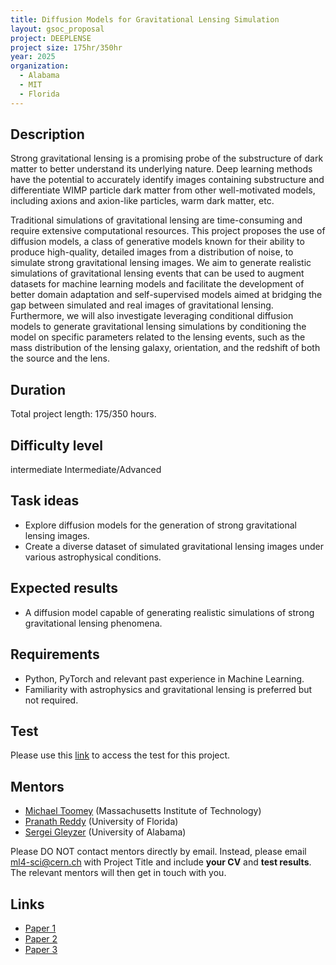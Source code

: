 ```yaml
---
title: Diffusion Models for Gravitational Lensing Simulation
layout: gsoc_proposal
project: DEEPLENSE
project size: 175hr/350hr
year: 2025
organization:
  - Alabama
  - MIT
  - Florida
---
```


## Description

Strong gravitational lensing is a promising probe of the substructure of dark matter to better understand its underlying nature. Deep learning methods have the potential to accurately identify images containing substructure and differentiate WIMP particle dark matter from other well-motivated models, including axions and axion-like particles, warm dark matter, etc.

Traditional simulations of gravitational lensing are time-consuming and require extensive computational resources. This project proposes the use of diffusion models, a class of generative models known for their ability to produce high-quality, detailed images from a distribution of noise, to simulate strong gravitational lensing images. We aim to generate realistic simulations of gravitational lensing events that can be used to augment datasets for machine learning models and facilitate the development of better domain adaptation and self-supervised models aimed at bridging the gap between simulated and real images of gravitational lensing. Furthermore, we will also investigate leveraging conditional diffusion models to generate gravitational lensing simulations by conditioning the model on specific parameters related to the lensing events, such as the mass distribution of the lensing galaxy, orientation, and the redshift of both the source and the lens.

## Duration

Total project length: 175/350 hours.

## Difficulty level

intermediate
Intermediate/Advanced

## Task ideas
 * Explore diffusion models for the generation of strong gravitational lensing images.
 * Create a diverse dataset of simulated gravitational lensing images under various astrophysical conditions.

## Expected results
 *  A diffusion model capable of generating realistic simulations of strong gravitational lensing phenomena.

## Requirements
 * Python, PyTorch and relevant past experience in Machine Learning.
 * Familiarity with astrophysics and gravitational lensing is preferred but not required.

## Test
Please use this [link](https://docs.google.com/document/d/1a-5JiHph3K59gV3-kEZWzKYTFMvDeYiJvoE0U2I4x0w/edit?usp=sharing) to access the test for this project.

## Mentors
  * [Michael Toomey](mailto:ml4-sci@cern.ch) (Massachusetts Institute of Technology)
  * [Pranath Reddy](mailto:ml4-sci@cern.ch) (University of Florida)
  * [Sergei Gleyzer](mailto:ml4-sci@cern.ch) (University of Alabama)

Please DO NOT contact mentors directly by email. Instead, please email [ml4-sci@cern.ch](mailto:ml4-sci@cern.ch) with Project Title and include **your CV** and **test results**. The relevant mentors will then get in touch with you. 


## Links
  * [Paper 1](https://arxiv.org/abs/2008.12731)
  * [Paper 2](https://arxiv.org/abs/1909.07346)
  * [Paper 3](https://arxiv.org/abs/2112.12121)
